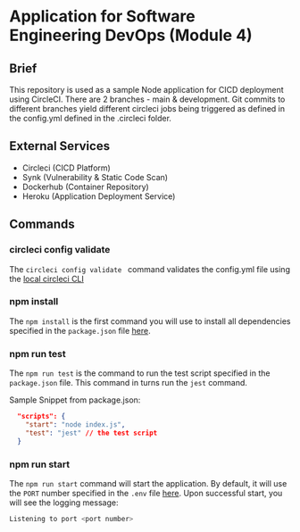 # Application for Software Engineering DevOps (Module 4)

## Brief

This repository is used as a sample Node application for CICD deployment using CircleCI. There are 2 branches - main & development. Git commits to different branches yield different circleci jobs being triggered as defined in the config.yml defined in the .circleci folder.

## External Services
- Circleci (CICD Platform)
- Synk (Vulnerability & Static Code Scan)
- Dockerhub (Container Repository)
- Heroku (Application Deployment Service)

## Commands

### circleci config validate 

The `circleci config validate ` command validates the config.yml file using the [local circleci CLI](https://circleci.com/docs/how-to-use-the-circleci-local-cli/#validate-a-circleci-config)

### npm install

The `npm install` is the first command you will use to install all dependencies specified in the `package.json` file [here](./package.json).

### npm run test

The `npm run test` is the command to run the test script specified in the `package.json` file. This command in turns run the `jest` command.

Sample Snippet from package.json:
```json
  "scripts": {
    "start": "node index.js",
    "test": "jest" // the test script
  }
```

### npm run start

The `npm run start` command will start the application. By default, it will use the `PORT` number specified in the `.env` file [here](./.env). Upon successful start, you will see the logging message:

```sh
Listening to port <port number>
```

